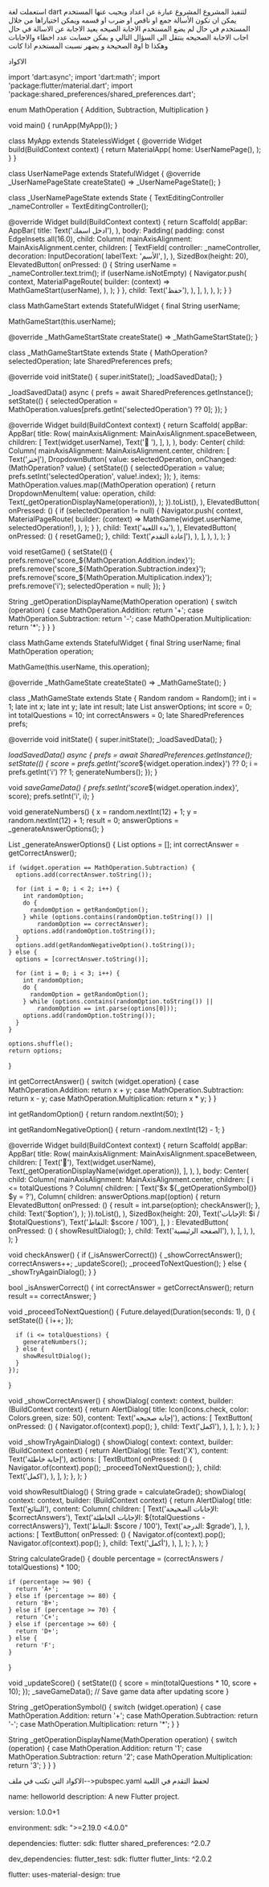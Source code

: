 
استعملت لغة dart لتنفيذ المشروع
المشروع عبارة عن اعداد ويجيب عنها المستخدم
يمكن ان تكون الأسالة جمع او ناقص او ضرب او قسمه ويمكن اختياراها من خلال المستخدم
في حال لم يضع المستخدم الاجابة الصيحه يعيد الاجابة عن الاسالة 
في حال اجاب الاجابة الصحيحه ينتقل الى السؤال التالي
و يمكن حسابت عدد اخطاء والاجابات الصحيحة و يضهر نسبت المستخدم اذا كانت aاو b وهكذا

الاكواد

import 'dart:async';
import 'dart:math';
import 'package:flutter/material.dart';
import 'package:shared_preferences/shared_preferences.dart';

enum MathOperation { Addition, Subtraction, Multiplication }

void main() {
  runApp(MyApp());
}

class MyApp extends StatelessWidget {
  @override
  Widget build(BuildContext context) {
    return MaterialApp(
      home: UserNamePage(),
    );
  }
}

class UserNamePage extends StatefulWidget {
  @override
  _UserNamePageState createState() => _UserNamePageState();
}

class _UserNamePageState extends State<UserNamePage> {
  TextEditingController _nameController = TextEditingController();

  @override
  Widget build(BuildContext context) {
    return Scaffold(
      appBar: AppBar(
        title: Text('ادخل اسمك'),
      ),
      body: Padding(
        padding: const EdgeInsets.all(16.0),
        child: Column(
          mainAxisAlignment: MainAxisAlignment.center,
          children: [
            TextField(
              controller: _nameController,
              decoration: InputDecoration(
                labelText: 'الأسم',
              ),
            ),
            SizedBox(height: 20),
            ElevatedButton(
              onPressed: () {
                String userName = _nameController.text.trim();
                if (userName.isNotEmpty) {
                  Navigator.push(
                    context,
                    MaterialPageRoute(
                      builder: (context) => MathGameStart(userName),
                    ),
                  );
                }
              },
              child: Text('حفظ'),
            ),
          ],
        ),
      ),
    );
  }
}

class MathGameStart extends StatefulWidget {
  final String userName;

  MathGameStart(this.userName);

  @override
  _MathGameStartState createState() => _MathGameStartState();
}

class _MathGameStartState extends State<MathGameStart> {
  MathOperation? selectedOperation;
  late SharedPreferences prefs;

  @override
  void initState() {
    super.initState();
    _loadSavedData();
  }

  _loadSavedData() async {
    prefs = await SharedPreferences.getInstance();
    setState(() {
      selectedOperation =
          MathOperation.values[prefs.getInt('selectedOperation') ?? 0];
    });
  }

  @override
  Widget build(BuildContext context) {
    return Scaffold(
      appBar: AppBar(
        title: Row(
          mainAxisAlignment: MainAxisAlignment.spaceBetween,
          children: [
            Text(widget.userName),
            Text('👤  '),
          ],
        ),
      ),
      body: Center(
        child: Column(
          mainAxisAlignment: MainAxisAlignment.center,
          children: [
            Text('إختر'),
            DropdownButton<MathOperation>(
              value: selectedOperation,
              onChanged: (MathOperation? value) {
                setState(() {
                  selectedOperation = value;
                  prefs.setInt('selectedOperation', value!.index);
                });
              },
              items: MathOperation.values.map((MathOperation operation) {
                return DropdownMenuItem<MathOperation>(
                  value: operation,
                  child: Text(_getOperationDisplayName(operation)),
                );
              }).toList(),
            ),
            ElevatedButton(
              onPressed: () {
                if (selectedOperation != null) {
                  Navigator.push(
                    context,
                    MaterialPageRoute(
                      builder: (context) =>
                          MathGame(widget.userName, selectedOperation!),
                    ),
                  );
                }
              },
              child: Text('بدء اللعبة'),
            ),
            ElevatedButton(
              onPressed: () {
                resetGame();
              },
              child: Text('إعادة التقدم'),
            ),
          ],
        ),
      ),
    );
  }

  void resetGame() {
    setState(() {
      prefs.remove('score_${MathOperation.Addition.index}');
      prefs.remove('score_${MathOperation.Subtraction.index}');
      prefs.remove('score_${MathOperation.Multiplication.index}');
      prefs.remove('i');
      selectedOperation = null;
    });
  }

  String _getOperationDisplayName(MathOperation operation) {
    switch (operation) {
      case MathOperation.Addition:
        return '+';
      case MathOperation.Subtraction:
        return '-';
      case MathOperation.Multiplication:
        return '*';
    }
  }
}

class MathGame extends StatefulWidget {
  final String userName;
  final MathOperation operation;

  MathGame(this.userName, this.operation);

  @override
  _MathGameState createState() => _MathGameState();
}

class _MathGameState extends State<MathGame> {
  Random random = Random();
  int i = 1;
  late int x;
  late int y;
  late int result;
  late List<String> answerOptions;
  int score = 0;
  int totalQuestions = 10;
  int correctAnswers = 0;
  late SharedPreferences prefs;

  @override
  void initState() {
    super.initState();
    _loadSavedData();
  }

  _loadSavedData() async {
    prefs = await SharedPreferences.getInstance();
    setState(() {
      score = prefs.getInt('score_${widget.operation.index}') ?? 0;
      i = prefs.getInt('i') ?? 1;
      generateNumbers();
    });
  }

  void _saveGameData() {
    prefs.setInt('score_${widget.operation.index}', score);
    prefs.setInt('i', i);
  }

  void generateNumbers() {
    x = random.nextInt(12) + 1;
    y = random.nextInt(12) + 1;
    result = 0;
    answerOptions = _generateAnswerOptions();
  }

  List<String> _generateAnswerOptions() {
    List<String> options = [];
    int correctAnswer = getCorrectAnswer();

    if (widget.operation == MathOperation.Subtraction) {
      options.add(correctAnswer.toString());

      for (int i = 0; i < 2; i++) {
        int randomOption;
        do {
          randomOption = getRandomOption();
        } while (options.contains(randomOption.toString()) ||
            randomOption == correctAnswer);
        options.add(randomOption.toString());
      }
      options.add(getRandomNegativeOption().toString());
    } else {
      options = [correctAnswer.toString()];

      for (int i = 0; i < 3; i++) {
        int randomOption;
        do {
          randomOption = getRandomOption();
        } while (options.contains(randomOption.toString()) ||
            randomOption == int.parse(options[0]));
        options.add(randomOption.toString());
      }
    }

    options.shuffle();
    return options;
  }

  int getCorrectAnswer() {
    switch (widget.operation) {
      case MathOperation.Addition:
        return x + y;
      case MathOperation.Subtraction:
        return x - y;
      case MathOperation.Multiplication:
        return x * y;
    }
  }

  int getRandomOption() {
    return random.nextInt(50);
  }

  int getRandomNegativeOption() {
    return -random.nextInt(12) - 1;
  }

  @override
  Widget build(BuildContext context) {
    return Scaffold(
      appBar: AppBar(
        title: Row(
          mainAxisAlignment: MainAxisAlignment.spaceBetween,
          children: [
            Text('👤'),
            Text(widget.userName),
            Text(_getOperationDisplayName(widget.operation)),
          ],
        ),
      ),
      body: Center(
        child: Column(
          mainAxisAlignment: MainAxisAlignment.center,
          children: [
            i <= totalQuestions
                ? Column(
                    children: [
                      Text('$x ${_getOperationSymbol()} $y = ?'),
                      Column(
                        children: answerOptions.map((option) {
                          return ElevatedButton(
                            onPressed: () {
                              result = int.parse(option);
                              checkAnswer();
                            },
                            child: Text('$option'),
                          );
                        }).toList(),
                      ),
                      SizedBox(height: 20),
                      Text('الإجابات: $i / $totalQuestions'),
                      Text('النقاط: $score / 100'),
                    ],
                  )
                : ElevatedButton(
                    onPressed: () {
                      showResultDialog();
                    },
                    child: Text('الصفحه الرئيسية'),
                  ),
          ],
        ),
      ),
    );
  }

  void checkAnswer() {
    if (_isAnswerCorrect()) {
      _showCorrectAnswer();
      correctAnswers++;
      _updateScore();
      _proceedToNextQuestion();
    } else {
      _showTryAgainDialog();
    }
  }

  bool _isAnswerCorrect() {
    int correctAnswer = getCorrectAnswer();
    return result == correctAnswer;
  }

  void _proceedToNextQuestion() {
    Future.delayed(Duration(seconds: 1), () {
      setState(() {
        i++;
      });

      if (i <= totalQuestions) {
        generateNumbers();
      } else {
        showResultDialog();
      }
    });
  }

  void _showCorrectAnswer() {
    showDialog(
      context: context,
      builder: (BuildContext context) {
        return AlertDialog(
          title: Icon(Icons.check, color: Colors.green, size: 50),
          content: Text('إجابة صحيحه'),
          actions: [
            TextButton(
              onPressed: () {
                Navigator.of(context).pop();
              },
              child: Text('اكمل'),
            ),
          ],
        );
      },
    );
  }

  void _showTryAgainDialog() {
    showDialog(
      context: context,
      builder: (BuildContext context) {
        return AlertDialog(
          title: Text('X'),
          content: Text('إجابة خاطئة'),
          actions: [
            TextButton(
              onPressed: () {
                Navigator.of(context).pop();
                _proceedToNextQuestion();
              },
              child: Text('اكمل'),
            ),
          ],
        );
      },
    );
  }

  void showResultDialog() {
    String grade = calculateGrade();
    showDialog(
      context: context,
      builder: (BuildContext context) {
        return AlertDialog(
          title: Text('النتائج'),
          content: Column(
            children: [
              Text('الإجابات الصحيحة: $correctAnswers'),
              Text('الإجابات الخاطئة: ${totalQuestions - correctAnswers}'),
              Text('النقاط: $score / 100'),
              Text('الدرجة: $grade'),
            ],
          ),
          actions: [
            TextButton(
              onPressed: () {
                Navigator.of(context).pop();
                Navigator.of(context).pop();
              },
              child: Text('أكمل'),
            ),
          ],
        );
      },
    );
  }

  String calculateGrade() {
    double percentage = (correctAnswers / totalQuestions) * 100;

    if (percentage >= 90) {
      return 'A+';
    } else if (percentage >= 80) {
      return 'B+';
    } else if (percentage >= 70) {
      return 'C+';
    } else if (percentage >= 60) {
      return 'D+';
    } else {
      return 'F';
    }
  }

  void _updateScore() {
    setState(() {
      score = min(totalQuestions * 10, score + 10);
    });
    _saveGameData(); // Save game data after updating score
  }

  String _getOperationSymbol() {
    switch (widget.operation) {
      case MathOperation.Addition:
        return '+';
      case MathOperation.Subtraction:
        return '-';
      case MathOperation.Multiplication:
        return '*';
    }
  }

  String _getOperationDisplayName(MathOperation operation) {
    switch (operation) {
      case MathOperation.Addition:
        return '1';
      case MathOperation.Subtraction:
        return '2';
      case MathOperation.Multiplication:
        return '3';
    }
  }
}



الاكواد التي تكتب في ملف-->pubspec.yaml
لحفظ التقدم في اللعبة

name: helloworld
description: A new Flutter project.

version: 1.0.0+1

environment:
  sdk: ">=2.19.0 <4.0.0"

dependencies:
  flutter:
    sdk: flutter
  shared_preferences: ^2.0.7

dev_dependencies:
  flutter_test:
    sdk: flutter
  flutter_lints: ^2.0.2

flutter:
  uses-material-design: true


